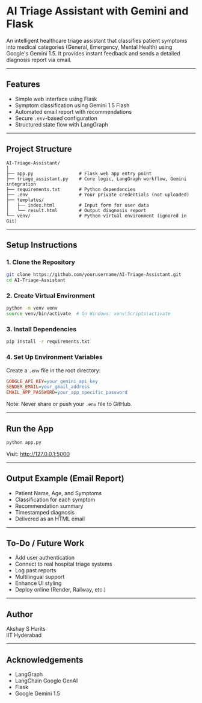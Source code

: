# AI Triage Assistant with Gemini and Flask

An intelligent healthcare triage assistant that classifies patient symptoms into medical categories (General, Emergency, Mental Health) using Google's Gemini 1.5. It provides instant feedback and sends a detailed diagnosis report via email.

---

## Features

- Simple web interface using Flask  
- Symptom classification using Gemini 1.5 Flash  
- Automated email report with recommendations  
- Secure `.env`-based configuration  
- Structured state flow with LangGraph  

---

## Project Structure

```
AI-Triage-Assistant/
│
├── app.py                 # Flask web app entry point
├── triage_assistant.py    # Core logic, LangGraph workflow, Gemini integration
├── requirements.txt       # Python dependencies
├── .env                   # Your private credentials (not uploaded)
├── templates/
│   ├── index.html         # Input form for user data
│   └── result.html        # Output diagnosis report
└── venv/                  # Python virtual environment (ignored in Git)
```

---

## Setup Instructions

### 1. Clone the Repository

```bash
git clone https://github.com/yourusername/AI-Triage-Assistant.git
cd AI-Triage-Assistant
```

### 2. Create Virtual Environment

```bash
python -m venv venv
source venv/bin/activate  # On Windows: venv\Scripts\activate
```

### 3. Install Dependencies

```bash
pip install -r requirements.txt
```

### 4. Set Up Environment Variables

Create a `.env` file in the root directory:

```ini
GOOGLE_API_KEY=your_gemini_api_key
SENDER_EMAIL=your_gmail_address
EMAIL_APP_PASSWORD=your_app_specific_password
```

Note: Never share or push your `.env` file to GitHub.

---

## Run the App

```bash
python app.py
```

Visit: http://127.0.0.1:5000

---

## Output Example (Email Report)

- Patient Name, Age, and Symptoms  
- Classification for each symptom  
- Recommendation summary  
- Timestamped diagnosis  
- Delivered as an HTML email

---

## To-Do / Future Work

- Add user authentication  
- Connect to real hospital triage systems  
- Log past reports  
- Multilingual support  
- Enhance UI styling  
- Deploy online (Render, Railway, etc.)

---

## Author

Akshay S Harits  
IIT Hyderabad

---

## Acknowledgements

- LangGraph  
- LangChain Google GenAI  
- Flask  
- Google Gemini 1.5

